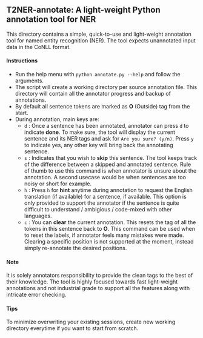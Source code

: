 ## T2NER-annotate: A light-weight Python annotation tool for NER
This directory contains a simple, quick-to-use and light-weight annotation tool for named entity recognition (NER). The tool expects unannotated input data in the CoNLL format.

#### Instructions
- Run the help menu with `python annotate.py --help` and follow the arguments.
- The script will create a working directory per source annotation file. This directory will contain all the annotator progress and backup of annotations.
- By default all sentence tokens are marked as **O** (Outside) tag from the start.
- During annotation, main keys are:
   - `d` : Once a sentence has been annotated, annotator can press `d` to indicate **done**. To make sure, the tool will display the current sentence and its NER tags and ask for `Are you sure? (y/n)`. Press `y` to indicate yes, any other key will bring back the annotating sentence.
    - `s` : Indicates that you wish to **skip** this sentence. The tool keeps track of the difference between a skipped and annotated sentence. Rule of thumb to use this command is when annotator is unsure about the annotation. A second usecase would be when sentences are too noisy or short for example.
    - `h` : Press `h` for **hint** anytime during annotation to request the English translation (if available) for a sentence, if available. This option is only provided to support the annotator if the sentence is quite difficult to understand / ambigious / code-mixed with other languages.
    - `c` : You can **clear** the current annotation. This resets the tag of all the tokens in this sentence back to **O**. This command can be used when to reset the labels, if annotator feels many mistakes were made. Clearing a specific position is not supported at the moment, instead simply re-annotate the desired positions.

#### Note
It is solely annotators responsibility to provide the clean tags to the best of their knowledge. The tool is highly focused towards fast light-weight annotations and not industrial grade to support all the features along with intricate error checking.

#### Tips
To minimize overwriting your existing sessions, create new working directory everytime if you want to start from scratch. 
